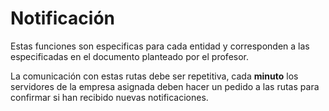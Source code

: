 # Notificación

Estas funciones son especificas para cada entidad y corresponden a las especificadas en el documento planteado por el profesor.

La comunicación con estas rutas debe ser repetitiva, cada **minuto** los servidores de la empresa asignada deben hacer un pedido a las rutas para confirmar si han recibido nuevas notificaciones.
